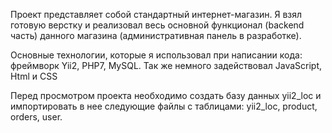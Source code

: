   Проект представляет собой стандартный интернет-магазин. Я взял готовую верстку 
и реализовал весь основной функционал (backend часть) данного магазина (административная 
панель в разработке).

  Основные технологии, которые я использовал при написании кода: фреймворк Yii2, 
PHP7, MySQL. Так же немного задействовал JavaScript, Html и CSS

Перед просмотром проекта необходимо создать базу данных yii2_loc и импортировать 
в нее следующие файлы с таблицами: yii2_loc, product, orders, user.
